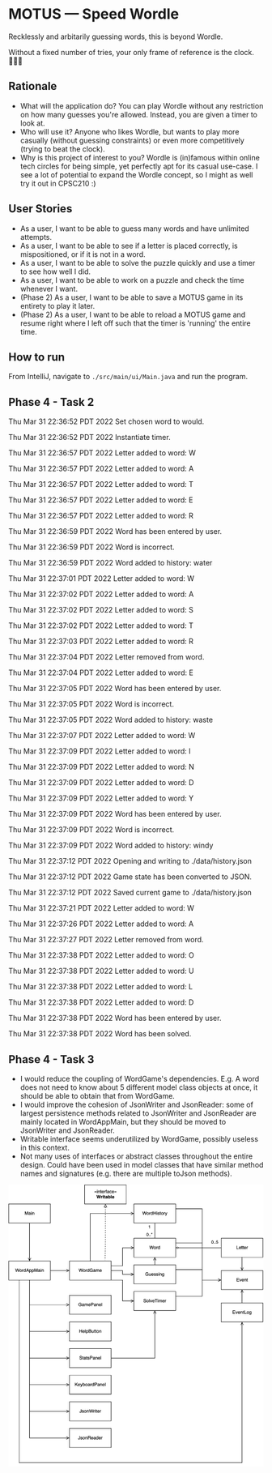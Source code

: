 # MOTUS — Speed Wordle

Recklessly and arbitarily guessing words, this is beyond Wordle.

Without a fixed number of tries, your only frame of reference is the clock. 🏃‍♂️⏰

## Rationale

- What will the application do? You can play Wordle without any restriction on how many guesses you're allowed.
Instead, you are given a timer to look at.
- Who will use it? Anyone who likes Wordle, but wants to play more casually (without guessing constraints)
or even more competitively (trying to beat the clock).
- Why is this project of interest to you? Wordle is (in)famous within online tech circles for being simple, yet
perfectly apt for its casual use-case. I see a lot of potential to expand the Wordle concept,
so I might as well try it out in CPSC210 :)

## User Stories

- As a user, I want to be able to guess many words and have unlimited attempts.
- As a user, I want to be able to see if a letter is placed correctly, is mispositioned, or if it is not in a word.
- As a user, I want to be able to solve the puzzle quickly and use a timer to see how well I did.
- As a user, I want to be able to work on a puzzle and check the time whenever I want.
- (Phase 2) As a user, I want to be able to save a MOTUS game in its entirety to play it later.
- (Phase 2) As a user, I want to be able to reload a MOTUS game and resume right where I left off 
such that the timer is 'running' the entire time.

## How to run

From IntelliJ, navigate to `./src/main/ui/Main.java` and run the program.

## Phase 4 - Task 2

Thu Mar 31 22:36:52 PDT 2022
Set chosen word to would.

Thu Mar 31 22:36:52 PDT 2022
Instantiate timer.

Thu Mar 31 22:36:57 PDT 2022
Letter added to word: W

Thu Mar 31 22:36:57 PDT 2022
Letter added to word: A

Thu Mar 31 22:36:57 PDT 2022
Letter added to word: T

Thu Mar 31 22:36:57 PDT 2022
Letter added to word: E

Thu Mar 31 22:36:57 PDT 2022
Letter added to word: R

Thu Mar 31 22:36:59 PDT 2022
Word has been entered by user.

Thu Mar 31 22:36:59 PDT 2022
Word is incorrect.

Thu Mar 31 22:36:59 PDT 2022
Word added to history: water

Thu Mar 31 22:37:01 PDT 2022
Letter added to word: W

Thu Mar 31 22:37:02 PDT 2022
Letter added to word: A

Thu Mar 31 22:37:02 PDT 2022
Letter added to word: S

Thu Mar 31 22:37:02 PDT 2022
Letter added to word: T

Thu Mar 31 22:37:03 PDT 2022
Letter added to word: R

Thu Mar 31 22:37:04 PDT 2022
Letter removed from word.

Thu Mar 31 22:37:04 PDT 2022
Letter added to word: E

Thu Mar 31 22:37:05 PDT 2022
Word has been entered by user.

Thu Mar 31 22:37:05 PDT 2022
Word is incorrect.

Thu Mar 31 22:37:05 PDT 2022
Word added to history: waste

Thu Mar 31 22:37:07 PDT 2022
Letter added to word: W

Thu Mar 31 22:37:09 PDT 2022
Letter added to word: I

Thu Mar 31 22:37:09 PDT 2022
Letter added to word: N

Thu Mar 31 22:37:09 PDT 2022
Letter added to word: D

Thu Mar 31 22:37:09 PDT 2022
Letter added to word: Y

Thu Mar 31 22:37:09 PDT 2022
Word has been entered by user.

Thu Mar 31 22:37:09 PDT 2022
Word is incorrect.

Thu Mar 31 22:37:09 PDT 2022
Word added to history: windy

Thu Mar 31 22:37:12 PDT 2022
Opening and writing to ./data/history.json

Thu Mar 31 22:37:12 PDT 2022
Game state has been converted to JSON.

Thu Mar 31 22:37:12 PDT 2022
Saved current game to ./data/history.json

Thu Mar 31 22:37:21 PDT 2022
Letter added to word: W

Thu Mar 31 22:37:26 PDT 2022
Letter added to word: A

Thu Mar 31 22:37:27 PDT 2022
Letter removed from word.

Thu Mar 31 22:37:38 PDT 2022
Letter added to word: O

Thu Mar 31 22:37:38 PDT 2022
Letter added to word: U

Thu Mar 31 22:37:38 PDT 2022
Letter added to word: L

Thu Mar 31 22:37:38 PDT 2022
Letter added to word: D

Thu Mar 31 22:37:38 PDT 2022
Word has been entered by user.

Thu Mar 31 22:37:38 PDT 2022
Word has been solved.

## Phase 4 - Task 3
- I would reduce the coupling of WordGame's dependencies. E.g. A word does not need to know about 5 different model 
class objects at once, it should be able to obtain that from WordGame.
- I would improve the cohesion of JsonWriter and JsonReader: some of largest persistence methods related to JsonWriter 
and JsonReader are mainly located in WordAppMain, but they should be moved to JsonWriter and JsonReader.
- Writable interface seems underutilized by WordGame, possibly useless in this context.
- Not many uses of interfaces or abstract classes throughout the entire design. Could have been used in model classes
that have similar method names and signatures (e.g. there are multiple toJson methods).

![UML diagram](./UML_Design_Diagram.png)